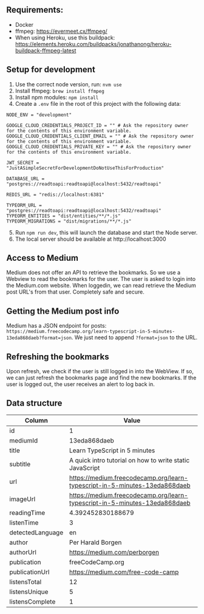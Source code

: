 ## Requirements:
- Docker
- ffmpeg: https://evermeet.cx/ffmpeg/
- When using Heroku, use this buildpack: https://elements.heroku.com/buildpacks/jonathanong/heroku-buildpack-ffmpeg-latest

## Setup for development
1. Use the correct node version, run: `nvm use`
2. Install ffmpeg: `brew install ffmpeg`
3. Install npm modules: `npm install`
4. Create a `.env` file in the root of this project with the following data:
```
NODE_ENV = "development"

GOOGLE_CLOUD_CREDENTIALS_PROJECT_ID = "" # Ask the repository owner for the contents of this environment variable.
GOOGLE_CLOUD_CREDENTIALS_CLIENT_EMAIL = "" # Ask the repository owner for the contents of this environment variable.
GOOGLE_CLOUD_CREDENTIALS_PRIVATE_KEY = "" # Ask the repository owner for the contents of this environment variable.

JWT_SECRET = "JustASimpleSecretForDevelopmentDoNotUseThisForProduction"

DATABASE_URL = "postgres://readtoapi:readtoapi@localhost:5432/readtoapi"

REDIS_URL = "redis://localhost:6381"

TYPEORM_URL = "postgres://readtoapi:readtoapi@localhost:5432/readtoapi"
TYPEORM_ENTITIES = "dist/entities/**/*.js"
TYPEORM_MIGRATIONS = "dist/migrations/**/*.js"
```
5. Run `npm run dev`, this will launch the database and start the Node server.
6. The local server should be available at http://localhost:3000

## Access to Medium
Medium does not offer an API to retrieve the bookmarks. So we use a Webview to read the bookmarks for the user. The user is asked to login into the Medium.com website. When loggedin, we can read retrieve the Medium post URL's from that user. Completely safe and secure.

## Getting the Medium post info
Medium has a JSON endpoint for posts: `https://medium.freecodecamp.org/learn-typescript-in-5-minutes-13eda868daeb?format=json`. We just need to append `?format=json` to the URL.

## Refreshing the bookmarks
Upon refresh, we check if the user is still logged in into the WebView.
If so, we can just refresh the bookmarks page and find the new bookmarks.
If the user is logged out, the user receives an alert to log back in.

## Data structure
| Column | Value |
| - | - |
| id | 1 |
| mediumId | 13eda868daeb |
| title | Learn TypeScript in 5 minutes |
| subtitle | A quick intro tutorial on how to write static JavaScript |
| url | https://medium.freecodecamp.org/learn-typescript-in-5-minutes-13eda868daeb |
| imageUrl | https://medium.freecodecamp.org/learn-typescript-in-5-minutes-13eda868daeb |
| readingTime | 4.392452830188679 |
| listenTime | 3 |
| detectedLanguage | en |
| author | Per Harald Borgen |
| authorUrl | https://medium.com/perborgen |
| publication | freeCodeCamp.org |
| publicationUrl | https://medium.com/free-code-camp |
| listensTotal | 12 |
| listensUnique | 5 |
| listensComplete | 1 |

